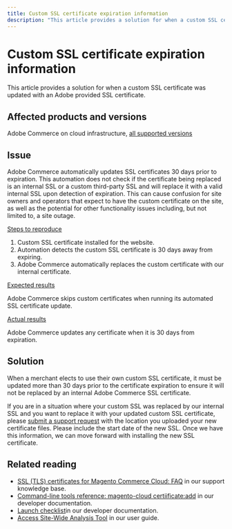 ```yaml
---
title: Custom SSL certificate expiration information
description: "This article provides a solution for when a custom SSL certificate was updated with an Adobe provided SSL certificate."
---
```


# Custom SSL certificate expiration information

This article provides a solution for when a custom SSL certificate was updated with an Adobe provided SSL certificate.

## Affected products and versions

Adobe Commerce on cloud infrastructure, [all supported versions](https://magento.com/sites/default/files/magento-software-lifecycle-policy.pdf)

## Issue

Adobe Commerce automatically updates SSL certificates 30 days prior to expiration. This automation does not check if the certificate being replaced is an internal SSL or a custom third-party SSL and will replace it with a valid internal SSL upon detection of expiration. This can cause confusion for site owners and operators that expect to have the custom certificate on the site, as well as the potential for other functionality issues including, but not limited to, a site outage.

<u>Steps to reproduce</u>

1. Custom SSL certificate installed for the website.
1. Automation detects the custom SSL certificate is 30 days away from expiring.
1. Adobe Commerce automatically replaces the custom certificate with our internal certificate.

<u>Expected results</u>

Adobe Commerce skips custom certificates when running its automated SSL certificate update.

<u>Actual results</u>

Adobe Commerce updates any certificate when it is 30 days from expiration.

## Solution

When a merchant elects to use their own custom SSL certificate, it must be updated more than 30 days prior to the certificate expiration to ensure it will not be replaced by an internal Adobe Commerce SSL certificate.

If you are in a situation where your custom SSL was replaced by our internal SSL and you want to replace it with your updated custom SSL certificate, please [submit a support request](https://experienceleague.adobe.com/docs/commerce-knowledge-base/kb/help-center-guide/magento-help-center-user-guide.html#submit-ticket) with the location you uploaded your new certificate files. Please include the start date of the new SSL. Once we have this information, we can move forward with installing the new SSL certificate.

## Related reading

* [SSL (TLS) certificates for Magento Commerce Cloud: FAQ](https://support.magento.com/hc/en-us/articles/360048061192) in our support knowledge base.
* [Command-line tools reference: magento-cloud certiificate:add](https://devdocs.magento.com/guides/v2.4/reference/cli/magento-cloud.html#certificateadd) in our developer documentation.
* [Launch checklist](https://devdocs.magento.com/cloud/live/site-launch-checklist.html)in our developer documentation.
* [Access Site-Wide Analysis Tool](https://docs.magento.com/user-guide/reports/site-wide-analysis-tool.html#step-2-access-site-wide-analysis-tool) in our user guide.
